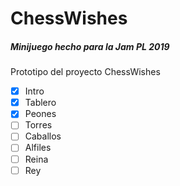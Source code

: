 # ChessWishes
##### Minijuego hecho para la Jam PL 2019

Prototipo del proyecto ChessWishes

- [x] Intro
- [x] Tablero
- [x] Peones
- [ ] Torres
- [ ] Caballos
- [ ] Alfiles
- [ ] Reina
- [ ] Rey

